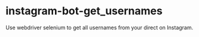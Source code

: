 # instagram-bot-get_usernames
Use webdriver selenium to get all usernames from your direct on Instagram.
